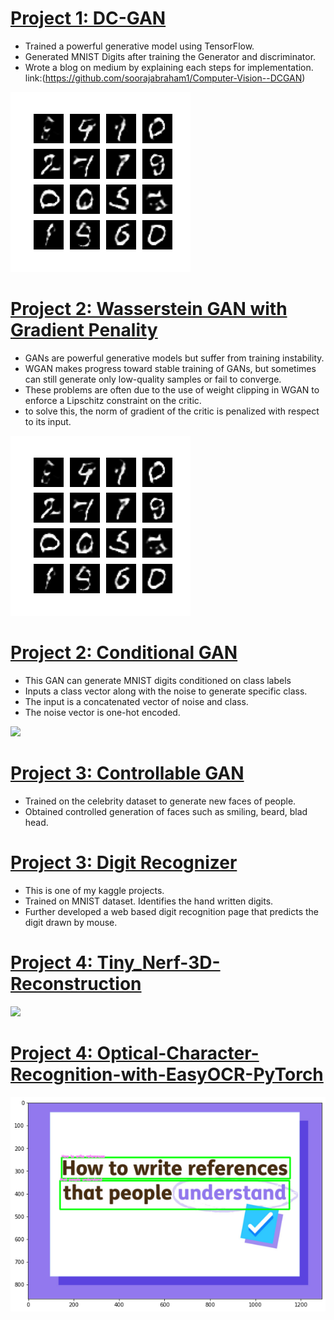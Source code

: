 
# [Project 1: DC-GAN](https://github.com/soorajabraham1/Computer-Vision--DCGAN) 
* Trained a powerful generative model using TensorFlow. 
* Generated MNIST Digits after training the Generator and discriminator. 
* Wrote a blog on medium by explaining each steps for implementation. link:(https://github.com/soorajabraham1/Computer-Vision--DCGAN) 


![](/images/mnist.png)

# [Project 2: Wasserstein GAN with Gradient Penality](https://github.com/soorajabraham1/Computer-Vision--DCGAN) 
* GANs are powerful generative models but suffer from training instability.
* WGAN makes progress toward stable training of GANs, but sometimes can still generate only low-quality samples or fail to converge.
* These problems are often due to the use of weight clipping in WGAN to enforce a Lipschitz constraint on the critic.
* to solve this, the norm of gradient of the critic is penalized with respect to its input.


![](/images/mnist.png)

# [Project 2: Conditional GAN](https://github.com/PlayingNumbers/ball_image_classifier) 
* This GAN can generate MNIST digits conditioned on class labels
* Inputs a class vector along with the noise to generate specific class. 
* The input is a concatenated vector of noise and class. 
* The noise vector is one-hot encoded.

![](/images/matrix_results.png)


# [Project 3: Controllable GAN](https://github.com/PlayingNumbers/ball_image_classifier) 
* Trained on the celebrity dataset to generate new faces of people. 
* Obtained controlled generation of faces such as smiling, beard, blad head.

# [Project 3: Digit Recognizer](https://github.com/PlayingNumbers/ball_image_classifier) 
* This is one of my kaggle projects. 
* Trained on MNIST dataset. Identifies the hand written digits. 
* Further developed a web based digit recognition page that predicts the digit drawn by mouse.

# [Project 4: Tiny_Nerf-3D-Reconstruction](https://github.com/soorajabraham1/Tiny_Nerf-3D-Reconstruction) 

![](/images/JBL.gif)


# [Project 4: Optical-Character-Recognition-with-EasyOCR-PyTorch ](https://github.com/soorajabraham1/Optical-Character-Recognition-with-EasyOCR-PyTorch) 

![](/images/ocr.png)

